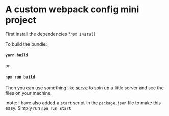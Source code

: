 # A custom webpack config mini project

First install the dependencies **`npm install`*

To build the bundle:

#### `yarn build` 

or 

#### `npm run build`

Then you can use something like [serve](https://www.npmjs.com/package/serve) to spin up a little server and see the files on your machine.

:note: I have also added a `start` script in the `package.json` file to make this easy. Simply run **`npm run start`**